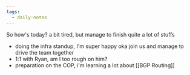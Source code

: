 ```yaml
---
tags:
  - daily-notes
---
```

So how's today? a bit tired, but manage to finish quite a lot of stuffs
- doing the infra standup, I'm super happy oka join us and manage to drive the team together
- 1:1 with Ryan, am I too rough on him?
- preparation on the COP, i'm learning a lot about [[BGP Routing]]